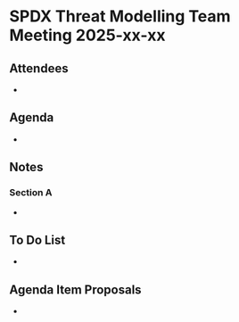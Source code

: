 # SPDX Threat Modelling Team Meeting 2025-xx-xx

## Attendees

- 

## Agenda

- 

## Notes

### Section A

- 

## To Do List

- 

## Agenda Item Proposals

- 

